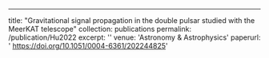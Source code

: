 ---
title: "Gravitational signal propagation in the double pulsar studied with the MeerKAT telescope"
collection: publications
permalink: /publication/Hu2022
excerpt: ''
venue: 'Astronomy & Astrophysics'
paperurl: '	https://doi.org/10.1051/0004-6361/202244825'
